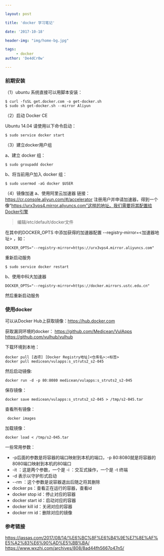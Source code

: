 ```yaml
---

layout: post

title: 'docker 学习笔记'

date: '2017-10-18'

header-img: "img/home-bg.jpg"

tags:
     - docker  
author: 'De4dCr0w'

---
```


<!-- more -->

### 前期安装

（1）ubuntu 系统直接可以用脚本安装：

	$ curl -fsSL get.docker.com -o get-docker.sh  
	$ sudo sh get-docker.sh --mirror Aliyun

（2）启动 Docker CE

Ubuntu 14.04 请使用以下命令启动：  

	$ sudo service docker start

（3）建立docker用户组

a、建立 docker 组：
	
	$ sudo groupadd docker
	
b、将当前用户加入 docker 组：

	$ sudo usermod -aG docker $USER

（4）镜像加速
a、使用阿里云加速器
链接：https://cr.console.aliyun.com/#/accelerator
注册用户并申请加速器，得到一个像“https://urx3vps4.mirror.aliyuncs.com”这样的地址。我们需要将其配置给Docker引擎

> 编辑/etc/default/docker文件

在其中的DOCKER_OPTS 中添加获得的加速器配置 --registry-mirror=<加速器地址> ，如：  

	DOCKER_OPTS="--registry-mirror=https://urx3vps4.mirror.aliyuncs.com"

重新启动服务

	$ sudo service docker restart

b、使用中科大加速器

	DOCKER_OPTS="--registry-mirror=https://docker.mirrors.ustc.edu.cn"

然后重新启动服务

### 使用docker

可以从Docker Hub上获取镜像：https://hub.docker.com

获取漏洞环境的docker：
https://github.com/Medicean/VulApps
https://github.com/vulhub/vulhub

下载环境到本地：

	docker pull [选项] [Docker Registry地址]<仓库名>:<标签>
	docker pull medicean/vulapps:s_struts2_s2-045

然后启动镜像:

	docker run -d -p 80:8080 medicean/vulapps:s_struts2_s2-045

保存镜像：

	docker save medicean/vulapps:s_struts2_s2-045 > /tmp/s2-045.tar

查看所有镜像：

	 docker images

加载镜像：

	docker load < /tmp/s2-045.tar
	
一些常用参数：
* -p后面的参数是将容器的端口映射到本机的端口，-p 80:8080就是将容器的8080端口映射到本机的80端口
* -it ：这是两个参数，一个是 -i ：交互式操作，一个是 -t 终端
*  -d 表示以守护形式启动
* --rm ：这个参数是说容器退出后随之将其删除
* docker ps：查看正在运行的容器，查看id
* docker stop id：停止对应的容器
* docker start id：启动对应的容器
* docker kill id：关闭对应的容器
* docker rm id：删除对应的镜像 





### 参考链接
https://iassas.com/2017/08/14/%E6%BC%8F%E6%B4%9E%E7%8E%AF%E5%A2%83%E6%90%AD%E5%BB%BA/
https://www.wxzhi.com/archives/808/8ad44fh5667o47n5/










